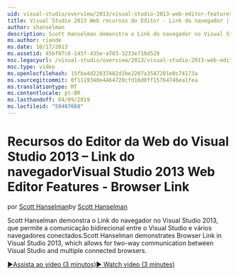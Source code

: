 ```yaml
---
uid: visual-studio/overview/2013/visual-studio-2013-web-editor-features-browser-link
title: Visual Studio 2013 Web recursos do Editor - Link do navegador | Microsoft Docs
author: shanselman
description: Scott Hanselman demonstra o Link do navegador no Visual Studio 2013, que permite a comunicação bidirecional entre o Visual Studio e vários navegadores conectados...
ms.author: riande
ms.date: 10/17/2013
ms.assetid: 45bf07c6-145f-435e-a703-3233e710d528
msc.legacyurl: /visual-studio/overview/2013/visual-studio-2013-web-editor-features-browser-link
msc.type: video
ms.openlocfilehash: 15fba4d22037482d1be2207a3547201e0c74173a
ms.sourcegitcommit: 0f1119340e4464720cfd16d0ff15764746ea1fea
ms.translationtype: MT
ms.contentlocale: pt-BR
ms.lasthandoff: 04/09/2019
ms.locfileid: "59407660"
---
```

# <a name="visual-studio-2013-web-editor-features---browser-link"></a><span data-ttu-id="be7f6-103">Recursos do Editor da Web do Visual Studio 2013 – Link do navegador</span><span class="sxs-lookup"><span data-stu-id="be7f6-103">Visual Studio 2013 Web Editor Features - Browser Link</span></span>

<span data-ttu-id="be7f6-104">por [Scott Hanselman](https://github.com/shanselman)</span><span class="sxs-lookup"><span data-stu-id="be7f6-104">by [Scott Hanselman](https://github.com/shanselman)</span></span>

<span data-ttu-id="be7f6-105">Scott Hanselman demonstra o Link do navegador no Visual Studio 2013, que permite a comunicação bidirecional entre o Visual Studio e vários navegadores conectados.</span><span class="sxs-lookup"><span data-stu-id="be7f6-105">Scott Hanselman demonstrates Browser Link in Visual Studio 2013, which allows for two-way communication between Visual Studio and multiple connected browsers.</span></span>

[<span data-ttu-id="be7f6-106">&#9654;Assista ao vídeo (3 minutos)</span><span class="sxs-lookup"><span data-stu-id="be7f6-106">&#9654; Watch video (3 minutes)</span></span>](https://channel9.msdn.com/Blogs/ASP-NET-Site-Videos/visual-studio-2013-web-editor-features-browser-link)
